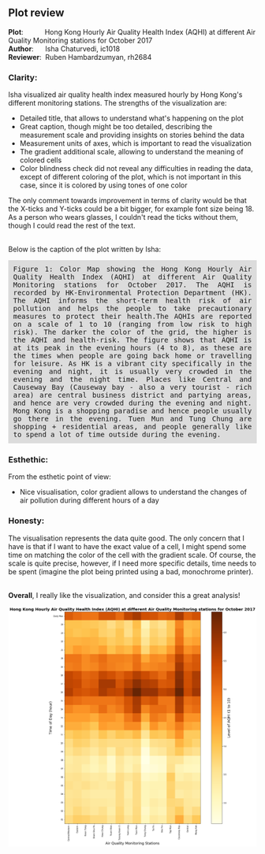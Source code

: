 
## Plot review

<p>
<b>Plot</b>: &nbsp;&nbsp;&nbsp;&nbsp;&nbsp;&nbsp;&nbsp;&nbsp;&nbsp;&nbsp;Hong Kong Hourly Air Quality Health Index (AQHI) at different Air Quality Monitoring stations for October 2017<br>
<b>Author</b>: &nbsp;&nbsp;&nbsp;&nbsp; Isha Chaturvedi, ic1018<br>
<b>Reviewer</b>: &nbsp;Ruben Hambardzumyan, rh2684</p>

### Clarity:

<p>
Isha visualized air quality health index measured hourly by Hong Kong's different monitoring stations. The strengths of the visualization are:
<ul>
<li>
Detailed title, that allows to understand what's happening on the plot
</li>
<li>
Great caption, though might be too detailed, describing the measurement scale and providing insights on stories behind the data
</li>
<li>
Measurement units of axes, which is important to read the visualization
</li>
<li>
The gradient additional scale, allowing to understand the meaning of colored cells
</li>
<li>
Color blindness check did not reveal any difficulties in reading the data, except of different coloring of the plot, which is not important in this case, since it is colored by using tones of one color 
</li>
</ul>
The only comment towards improvement in terms of clarity would be that the X-ticks and Y-ticks could be a bit bigger, for example font size being 18. As a person who wears glasses, I couldn't read the ticks without them, though I could read the rest of the text.<br><br>

Below is the caption of the plot written by Isha:
</p>

<p style= "background-color:Gainsboro;
          text-align:justify;
          padding:10px;
          font-family:monospace;">
Figure 1: Color Map showing the Hong Kong Hourly Air Quality Health Index (AQHI) at different Air Quality Monitoring stations for October 2017. The AQHI is recorded by HK-Environmental Protection Department (HK). The AQHI informs the short-term health risk of air pollution and helps the people to take precautionary measures to protect their health.The AQHIs are reported on a scale of 1 to 10 (ranging from low risk to high risk). The darker the color of the grid, the higher is the AQHI and health-risk. The figure shows that AQHI is at its peak in the evening hours (4 to 8), as these are the times when people are going back home or travelling for leisure. As HK is a vibrant city specifically in the evening and night, it is usually very crowded in the evening and the night time. Places like Central and Causeway Bay (Causeway bay - also a very tourist - rich area) are central business district and partying areas, and hence are very crowded during the evening and night. Mong Kong is a shopping paradise and hence people usually go there in the evening. Tuen Mun and Tung Chung are shopping + residential areas, and people generally like to spend a lot of time outside during the evening.
</p>

### Esthethic:
<p>
From the esthetic point of view:
<ul>
<li>
Nice visualisation, color gradient allows to understand the changes of air pollution during different hours of a day
</li>
</ul>
</p>

### Honesty:

<p>
The visualisation represents the data quite good. The only concern that I have is that if I want to have the exact value of a cell, I might spend some time on matching the color of the cell with the gradient scale. Of course, the scale is quite precise, however, if I need more specific details, time needs to be spent (imagine the plot being printed using a bad, monochrome printer). <br><br>

**Overall**, I really like the visualization, and consider this a great analysis!
</p>

![Hong Kong Hourly Air Quality Health Index (AQHI) at different Air Quality Monitoring stations for October 2017](img.png)
